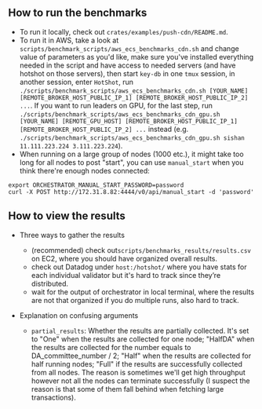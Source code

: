 ## How to run the benchmarks

- To run it locally, check out `crates/examples/push-cdn/README.md`.
- To run it in AWS, take a look at `scripts/benchmark_scripts/aws_ecs_benchmarks_cdn.sh` and change value of parameters as you'd like, make sure you've installed everything needed in the script and have access to needed servers (and have hotshot on those servers), then start `key-db` in one `tmux` session, in another session, enter `HotShot`, run `./scripts/benchmark_scripts/aws_ecs_benchmarks_cdn.sh [YOUR_NAME] [REMOTE_BROKER_HOST_PUBLIC_IP_1] [REMOTE_BROKER_HOST_PUBLIC_IP_2] ...`. If you want to run leaders on GPU, for the last step, run `./scripts/benchmark_scripts/aws_ecs_benchmarks_cdn_gpu.sh [YOUR_NAME] [REMOTE_GPU_HOST] [REMOTE_BROKER_HOST_PUBLIC_IP_1] [REMOTE_BROKER_HOST_PUBLIC_IP_2] ...` instead (e.g. `./scripts/benchmark_scripts/aws_ecs_benchmarks_cdn_gpu.sh sishan 11.111.223.224 3.111.223.224`).
- When running on a large group of nodes (1000 etc.), it might take too long for all nodes to post "start", you can use `manual_start` when you think there're enough nodes connected:
```
export ORCHESTRATOR_MANUAL_START_PASSWORD=password
curl -X POST http://172.31.8.82:4444/v0/api/manual_start -d 'password'
```

## How to view the results

- Three ways to gather the results
    - (recommended) check out`scripts/benchmarks_results/results.csv` on EC2, where you should have organized overall results.
    - check out Datadog under `host:/hotshot/` where you have stats for each individual validator but it's hard to track since they’re distributed.
    - wait for the output of orchestrator in local terminal, where the results are not that organized if you do multiple runs, also hard to track.

- Explanation on confusing arguments
    - `partial_results`: Whether the results are partially collected. It's set to "One" when the results are collected for one node; "HalfDA" when the results are collected for the number equals to DA_committee_number / 2; "Half" when the results are collected for half running nodes; "Full" if the results are successfully collected from all nodes. The reason is sometimes we'll get high throughput however not all the nodes can terminate successfully (I suspect the reason is that some of them fall behind when fetching large transactions).
